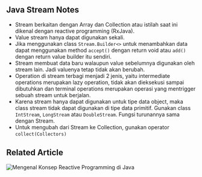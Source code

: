 ## Java Stream Notes

* Stream berkaitan dengan Array dan Collection atau istilah saat ini dikenal dengan reactive programming (RxJava).
* Value stream hanya dapat digunakan sekali.
* Jika menggunakan class `Stream.Builder<>` untuk menambahkan data dapat menggunakan method `accept()` dengan return void atau `add()` dengan return value builder itu sendiri.
* Stream membuat data baru walaupun value sebelumnya digunakan oleh stream lain. Jadi valuenya tetap tidak akan berubah.
* Operation di stream terbagi menjadi 2 jenis, yaitu intermediate operations merupakan lazy operation, tidak akan dieksekusi sampai dibutuhkan dan terminal operations merupakan operasi yang mentrigger sebuah stream untuk berjalan.
* Karena stream hanya dapat digunakan untuk tipe data object, maka class stream tidak dapat digunakan di tipe data primitif. Gunakan class `IntStream`, `LongStream` atau `DoubleStream`. Fungsi turunannya sama dengan Stream.
* Untuk mengubah dari Stream ke Collection, gunakan operator `collect(Collectors)`

## Related Article
![Mengenal Konsep Reactive Programming di Java](https://ichwansholihin.medium.com/mengenal-konsep-reactive-programming-di-java-ecc6fde79dac)
